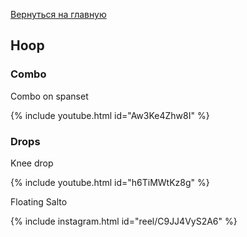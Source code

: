 [Вернуться на главную](/)

## Hoop

### Combo

Combo on spanset

{% include youtube.html id="Aw3Ke4Zhw8I" %}

### Drops

Knee drop

{% include youtube.html id="h6TiMWtKz8g" %}

Floating Salto

{% include instagram.html id="reel/C9JJ4VyS2A6" %}
